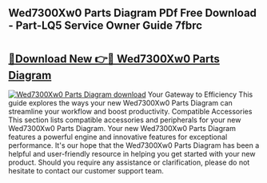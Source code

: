 ## Wed7300Xw0 Parts Diagram PDf Free Download - Part-LQ5 Service Owner Guide 7fbrc

# <h2><a href="http://dfqshnv.blite.top/?on=Wed7300Xw0+Parts+Diagram">🔗Download New 👉🔴 Wed7300Xw0 Parts Diagram</a></h2>

[![Wed7300Xw0 Parts Diagram download](https://i.imgur.com/lujVjoI.png)](http://dfqshnv.blite.top/?on=Wed7300Xw0+Parts+Diagram)
Your Gateway to Efficiency This guide explores the ways your new Wed7300Xw0 Parts Diagram can streamline your workflow and boost productivity. Compatible Accessories This section lists compatible accessories and peripherals for your new Wed7300Xw0 Parts Diagram. Your new Wed7300Xw0 Parts Diagram features a powerful engine and innovative features for exceptional performance. It's our hope that the Wed7300Xw0 Parts Diagram has been a helpful and user-friendly resource in helping you get started with your new product. Should you require any assistance or clarification, please do not hesitate to contact our customer support team.

